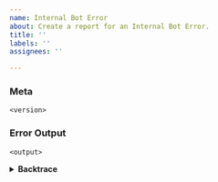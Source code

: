```yaml
---
name: Internal Bot Error
about: Create a report for an Internal Bot Error.
title: ''
labels: ''
assignees: ''

---
```


<!--
Thank you for finding an Internal Bot Error! 

Please provide the action you were attempting to do at the time the Internal Bot Error occurred.
-->

### Meta

```
<version>
```

### Error Output

```
<output>
```

<details><summary><strong>Backtrace</strong></summary>
<p>

```
<backtrace>
```

</p>
</details>
